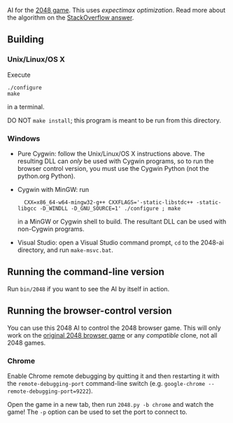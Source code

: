 AI for the [2048 game](http://gabrielecirulli.github.io/2048/). This uses *expectimax optimization*. Read more about the algorithm on the [StackOverflow answer](https://stackoverflow.com/a/22498940/1204143).

## Building

### Unix/Linux/OS X

Execute

    ./configure
    make

in a terminal.

DO NOT `make install`; this program is meant to be run from this directory.

### Windows

- Pure Cygwin: follow the Unix/Linux/OS X instructions above. The resulting DLL can *only* be used with Cygwin programs, so
to run the browser control version, you must use the Cygwin Python (not the python.org Python).
- Cygwin with MinGW: run

        CXX=x86_64-w64-mingw32-g++ CXXFLAGS='-static-libstdc++ -static-libgcc -D_WINDLL -D_GNU_SOURCE=1' ./configure ; make

    in a MinGW or Cygwin shell to build. The resultant DLL can be used with non-Cygwin programs.
- Visual Studio: open a Visual Studio command prompt, `cd` to the 2048-ai directory, and run `make-msvc.bat`.

## Running the command-line version

Run `bin/2048` if you want to see the AI by itself in action.

## Running the browser-control version

You can use this 2048 AI to control the 2048 browser game. This will only work on the [original 2048 browser game](http://gabrielecirulli.github.io/2048/) or any *compatible* clone, not all 2048 games.

### Chrome

Enable Chrome remote debugging by quitting it and then restarting it with the `remote-debugging-port` command-line switch (e.g. `google-chrome --remote-debugging-port=9222`).

Open the game in a new tab, then run `2048.py -b chrome` and watch the game! The `-p` option can be used to set the port to connect to.
